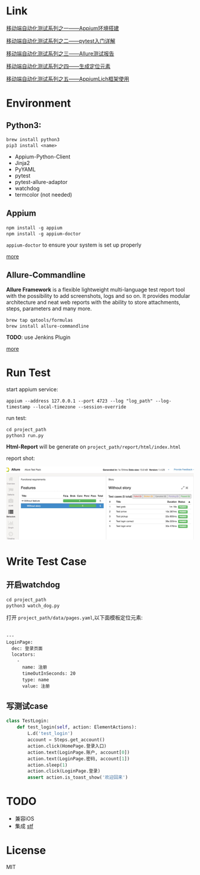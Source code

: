 
# Link

[移动端自动化测试系列之一——Appium环境搭建](http://mio4kon.com/2017/04/12/%E7%A7%BB%E5%8A%A8%E7%AB%AF%E8%87%AA%E5%8A%A8%E5%8C%96%E6%B5%8B%E8%AF%95%E7%B3%BB%E5%88%97%E4%B9%8B%E4%B8%80%E2%80%94%E2%80%94Appium%E7%8E%AF%E5%A2%83%E6%90%AD%E5%BB%BA/)

[移动端自动化测试系列之二——pytest入门详解](http://mio4kon.com/2017/04/12/%E7%A7%BB%E5%8A%A8%E7%AB%AF%E8%87%AA%E5%8A%A8%E5%8C%96%E6%B5%8B%E8%AF%95%E7%B3%BB%E5%88%97%E4%B9%8B%E4%BA%8C%E2%80%94%E2%80%94pytest%E5%85%A5%E9%97%A8%E8%AF%A6%E8%A7%A3/)

[移动端自动化测试系列之三——Allure测试报告](http://mio4kon.com/2017/04/12/%E7%A7%BB%E5%8A%A8%E7%AB%AF%E8%87%AA%E5%8A%A8%E5%8C%96%E6%B5%8B%E8%AF%95%E7%B3%BB%E5%88%97%E4%B9%8B%E4%B8%89%E2%80%94%E2%80%94Allure%E6%B5%8B%E8%AF%95%E6%8A%A5%E5%91%8A/)

[移动端自动化测试系列之四——生成定位元素](http://mio4kon.com/2017/04/13/%E7%A7%BB%E5%8A%A8%E7%AB%AF%E8%87%AA%E5%8A%A8%E5%8C%96%E6%B5%8B%E8%AF%95%E7%B3%BB%E5%88%97%E4%B9%8B%E5%9B%9B%E2%80%94%E2%80%94%E7%94%9F%E6%88%90%E5%AE%9A%E4%BD%8D%E5%85%83%E7%B4%A0/)

[移动端自动化测试系列之五——AppiumLich框架使用](http://mio4kon.com/2017/04/13/%E7%A7%BB%E5%8A%A8%E7%AB%AF%E8%87%AA%E5%8A%A8%E5%8C%96%E6%B5%8B%E8%AF%95%E7%B3%BB%E5%88%97%E4%B9%8B%E4%BA%94%E2%80%94%E2%80%94AppiumLich%E6%A1%86%E6%9E%B6%E4%BD%BF%E7%94%A8/)


# Environment

## Python3:

	brew install python3
	pip3 install <name>

* Appium-Python-Client
* Jinja2
* PyYAML
* pytest
* pytest-allure-adaptor
* watchdog
* termcolor  (not needed)

## Appium 

	npm install -g appium
	npm install -g appium-doctor

`appium-doctor` to ensure your system is set up properly

[more](https://github.com/appium/appium)

## Allure-Commandline

**Allure Framework** is a flexible lightweight multi-language test report tool with the possibility to add screenshots, logs and so on. It provides modular architecture and neat web reports with the ability to store attachments, steps, parameters and many more. 

	brew tap qatools/formulas 
	brew install allure-commandline


**TODO**:  use Jenkins Plugin  

[more](https://github.com/allure-framework/allure1/wiki)

# Run Test

start appium service:
	
	appium --address 127.0.0.1 --port 4723 --log "log_path" --log-timestamp --local-timezone --session-override
	
run test:

	cd project_path
	python3 run.py

**Html-Report** will be generate on `project_path/report/html/index.html`

report shot:

![](screenshot/report_shot.jpeg)



# Write Test Case

## 开启watchdog

	cd project_path
	python3 watch_dog.py

打开 `project_path/data/pages.yaml`,以下面模板定位元素:

```xml

---
LoginPage:
  dec: 登录页面
  locators:
    -
      name: 注册
      timeOutInSeconds: 20
      type: name
      value: 注册
```


## 写测试case

```python
class TestLogin:
    def test_login(self, action: ElementActions):
        L.d('test_login')
        account = Steps.get_account()
        action.click(HomePage.登录入口)
        action.text(LoginPage.账户, account[0])
        action.text(LoginPage.密码, account[1])
        action.sleep(1)
        action.click(LoginPage.登录)
        assert action.is_toast_show('欢迎回来')
```


# TODO

* 兼容iOS
* 集成 [stf](https://github.com/openstf/stf)


# License

MIT


